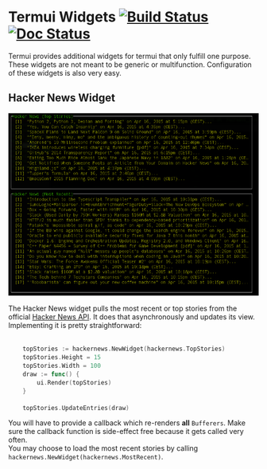 # Termui Widgets [![Build Status](https://travis-ci.org/Matt3o12/termui-widgets.svg?branch=master)](https://travis-ci.org/Matt3o12/termui-widgets) [![Doc Status](https://godoc.org/github.com/Matt3o12/termui-widgets?status.png)](https://godoc.org/github.com/Matt3o12/termui-widgets) #

Termui provides additional widgets for termui that only fulfill one purpose. These widgets are not meant to be generic or multifunction. Configuration of these widgets is also very easy.

## Hacker News Widget ##
<img src="./examples/hackernews.png" width="600" alt="Hacker New Widget Preview" />

The Hacker News widget pulls the most recent or top stories from the official [Hacker News API](https://github.com/HackerNews/API). It does that asynchronously and updates its view.    
Implementing it is pretty straightforward:

```Go

	topStories := hackernews.NewWidget(hackernews.TopStories)
	topStories.Height = 15
	topStories.Width = 100
	draw := func() {
		ui.Render(topStories)
	}

	topStories.UpdateEntries(draw)
```

You will have to provide a callback which re-renders **all** `Bufferers`. Make sure the callback function is side-effect free because it gets called very often.  
You may choose to load the most recent stories by calling `hackernews.NewWidget(hackernews.MostRecent)`.